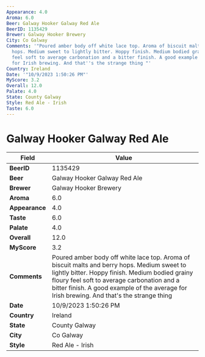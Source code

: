 ```yaml
---
Appearance: 4.0
Aroma: 6.0
Beer: Galway Hooker Galway Red Ale
BeerID: 1135429
Brewer: Galway Hooker Brewery
City: Co Galway
Comments: '"Poured amber body off white lace top. Aroma of biscuit malts and berry
  hops. Medium sweet to lightly bitter. Hoppy finish. Medium bodied grainy floury
  feel soft to average carbonation and a bitter finish. A good example of the average
  for Irish brewing. And that''s the strange thing "'
Country: Ireland
Date: '"10/9/2023 1:50:26 PM"'
MyScore: 3.2
Overall: 12.0
Palate: 4.0
State: County Galway
Style: Red Ale - Irish
Taste: 6.0
---
```


# Galway Hooker Galway Red Ale

| Field         | Value |
|---------------|-------|
| **BeerID** | 1135429 |
| **Beer** | Galway Hooker Galway Red Ale |
| **Brewer** | Galway Hooker Brewery |
| **Aroma** | 6.0 |
| **Appearance** | 4.0 |
| **Taste** | 6.0 |
| **Palate** | 4.0 |
| **Overall** | 12.0 |
| **MyScore** | 3.2 |
| **Comments** | Poured amber body off white lace top. Aroma of biscuit malts and berry hops. Medium sweet to lightly bitter. Hoppy finish. Medium bodied grainy floury feel soft to average carbonation and a bitter finish. A good example of the average for Irish brewing. And that's the strange thing  |
| **Date** | 10/9/2023 1:50:26 PM |
| **Country** | Ireland |
| **State** | County Galway |
| **City** | Co Galway |
| **Style** | Red Ale - Irish |
